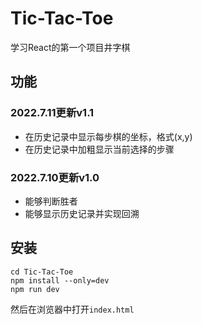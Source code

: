 # Tic-Tac-Toe
学习React的第一个项目井字棋
## 功能
### 2022.7.11更新v1.1
- 在历史记录中显示每步棋的坐标，格式(x,y)
- 在历史记录中加粗显示当前选择的步骤
### 2022.7.10更新v1.0
- 能够判断胜者
- 能够显示历史记录并实现回溯
## 安装
```npm
cd Tic-Tac-Toe
npm install --only=dev
npm run dev
```
然后在浏览器中打开`index.html`